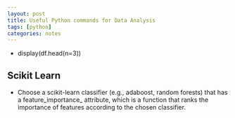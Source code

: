 ```yaml
---
layout: post
title: Useful Python commands for Data Analysis
tags: [python]
categories: notes
---
```


* display(df.head(n=3))


## Scikit Learn

* Choose a scikit-learn classifier (e.g., adaboost, random forests) that has a feature_importance_ attribute, which is a function that ranks the importance of features according to the chosen classifier.